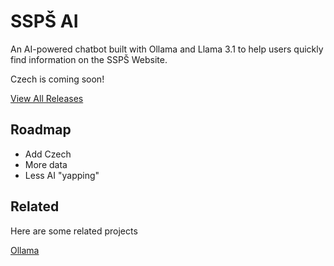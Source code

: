 
# SSPŠ AI
An AI-powered chatbot built with Ollama and Llama 3.1 to help users quickly find information on the SSPŠ Website.

Czech is coming soon!

[View All Releases](https://github.com/DaniellowJar/SSPS-LLM/releases/tag/Release)

## Roadmap

- Add Czech
- More data
- Less AI "yapping"


## Related

Here are some related projects

[Ollama](https://github.com/ollama/ollama)

